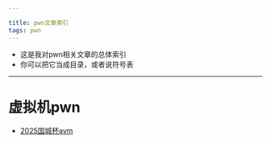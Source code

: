 ```yaml
---

title: pwn文章索引
tags: pwn
---
```





- 这是我对pwn相关文章的总体索引
- 你可以把它当成目录，或者说符号表

--------


# 虚拟机pwn


- [2025国城杯avm](https://4ak5ra.github.io/2024/12/24/avm/)